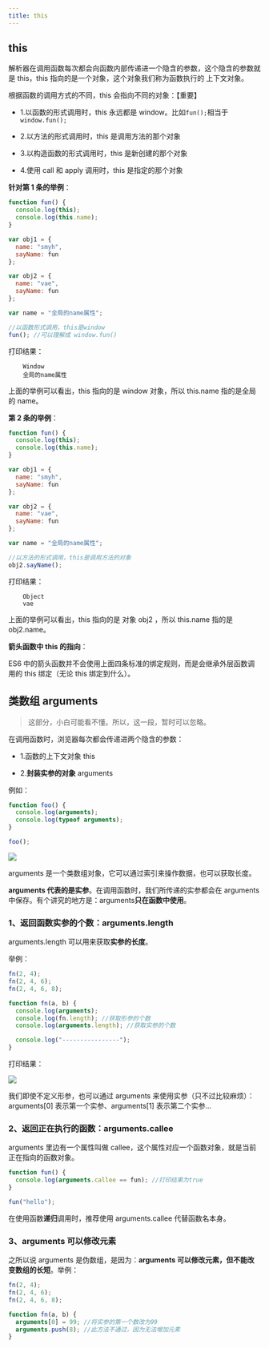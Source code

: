 ```yaml
---
title: this
---
```


## this

解析器在调用函数每次都会向函数内部传递进一个隐含的参数，这个隐含的参数就是 this，this 指向的是一个对象，这个对象我们称为函数执行的 上下文对象。

根据函数的调用方式的不同，this 会指向不同的对象：【重要】

- 1.以函数的形式调用时，this 永远都是 window。比如`fun();`相当于`window.fun();`

- 2.以方法的形式调用时，this 是调用方法的那个对象

- 3.以构造函数的形式调用时，this 是新创建的那个对象

- 4.使用 call 和 apply 调用时，this 是指定的那个对象

**针对第 1 条的举例**：

```javascript
function fun() {
  console.log(this);
  console.log(this.name);
}

var obj1 = {
  name: "smyh",
  sayName: fun
};

var obj2 = {
  name: "vae",
  sayName: fun
};

var name = "全局的name属性";

//以函数形式调用，this是window
fun(); //可以理解成 window.fun()
```

打印结果：

```
    Window
    全局的name属性
```

上面的举例可以看出，this 指向的是 window 对象，所以 this.name 指的是全局的 name。

**第 2 条的举例**：

```javascript
function fun() {
  console.log(this);
  console.log(this.name);
}

var obj1 = {
  name: "smyh",
  sayName: fun
};

var obj2 = {
  name: "vae",
  sayName: fun
};

var name = "全局的name属性";

//以方法的形式调用，this是调用方法的对象
obj2.sayName();
```

打印结果：

```
    Object
    vae
```

上面的举例可以看出，this 指向的是 对象 obj2 ，所以 this.name 指的是 obj2.name。

**箭头函数中 this 的指向**：

ES6 中的箭头函数并不会使用上面四条标准的绑定规则，而是会继承外层函数调用的 this 绑定（无论 this 绑定到什么）。

## 类数组 arguments

> 这部分，小白可能看不懂。所以，这一段，暂时可以忽略。

在调用函数时，浏览器每次都会传递进两个隐含的参数：

- 1.函数的上下文对象 this

- 2.**封装实参的对象** arguments

例如：

```javascript
function foo() {
  console.log(arguments);
  console.log(typeof arguments);
}

foo();
```

![](http://img.smyhvae.com/20180315_0903.png)

arguments 是一个类数组对象，它可以通过索引来操作数据，也可以获取长度。

**arguments 代表的是实参**。在调用函数时，我们所传递的实参都会在 arguments 中保存。有个讲究的地方是：arguments**只在函数中使用**。

### 1、返回函数**实参**的个数：arguments.length

arguments.length 可以用来获取**实参的长度**。

举例：

```javascript
fn(2, 4);
fn(2, 4, 6);
fn(2, 4, 6, 8);

function fn(a, b) {
  console.log(arguments);
  console.log(fn.length); //获取形参的个数
  console.log(arguments.length); //获取实参的个数

  console.log("----------------");
}
```

打印结果：

![](http://img.smyhvae.com/20180125_2140.png)

我们即使不定义形参，也可以通过 arguments 来使用实参（只不过比较麻烦）：arguments[0] 表示第一个实参、arguments[1] 表示第二个实参...

### 2、返回正在执行的函数：arguments.callee

arguments 里边有一个属性叫做 callee，这个属性对应一个函数对象，就是当前正在指向的函数对象。

```javascript
function fun() {
  console.log(arguments.callee == fun); //打印结果为true
}

fun("hello");
```

在使用函数**递归**调用时，推荐使用 arguments.callee 代替函数名本身。

### 3、arguments 可以修改元素

之所以说 arguments 是伪数组，是因为：**arguments 可以修改元素，但不能改变数组的长短**。举例：

```javascript
fn(2, 4);
fn(2, 4, 6);
fn(2, 4, 6, 8);

function fn(a, b) {
  arguments[0] = 99; //将实参的第一个数改为99
  arguments.push(8); //此方法不通过，因为无法增加元素
}
```

